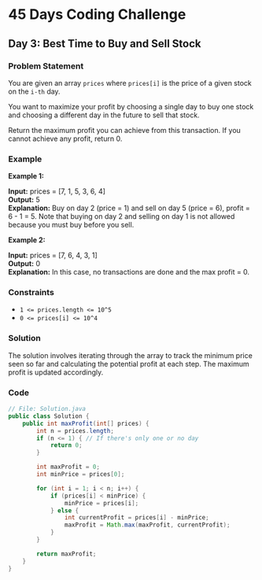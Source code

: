 # 45 Days Coding Challenge

## Day 3: Best Time to Buy and Sell Stock

### Problem Statement

You are given an array `prices` where `prices[i]` is the price of a given stock on the `i-th` day.

You want to maximize your profit by choosing a single day to buy one stock and choosing a different day in the future to sell that stock.

Return the maximum profit you can achieve from this transaction. If you cannot achieve any profit, return 0.

### Example

**Example 1:**

**Input:** prices = [7, 1, 5, 3, 6, 4]  
**Output:** 5  
**Explanation:** Buy on day 2 (price = 1) and sell on day 5 (price = 6), profit = 6 - 1 = 5. Note that buying on day 2 and selling on day 1 is not allowed because you must buy before you sell.

**Example 2:**

**Input:** prices = [7, 6, 4, 3, 1]  
**Output:** 0  
**Explanation:** In this case, no transactions are done and the max profit = 0.

### Constraints

- `1 <= prices.length <= 10^5`
- `0 <= prices[i] <= 10^4`

### Solution

The solution involves iterating through the array to track the minimum price seen so far and calculating the potential profit at each step. The maximum profit is updated accordingly.

### Code

```java
// File: Solution.java
public class Solution {
    public int maxProfit(int[] prices) {
        int n = prices.length;
        if (n <= 1) { // If there's only one or no day
            return 0;
        }

        int maxProfit = 0;
        int minPrice = prices[0];

        for (int i = 1; i < n; i++) {
            if (prices[i] < minPrice) {
                minPrice = prices[i];
            } else {
                int currentProfit = prices[i] - minPrice;
                maxProfit = Math.max(maxProfit, currentProfit);
            }
        }

        return maxProfit;
    }
}
